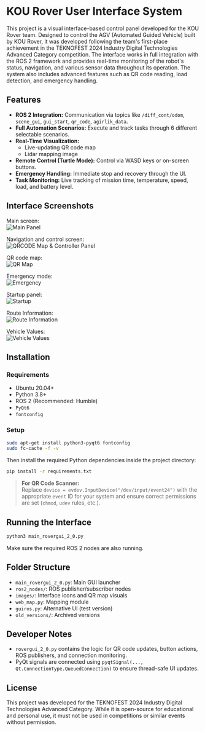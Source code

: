 # KOU Rover User Interface System

This project is a visual interface-based control panel developed for the KOU Rover team. Designed to control the AGV (Automated Guided Vehicle) built by KOU Rover, it was developed following the team's first-place achievement in the TEKNOFEST 2024 Industry Digital Technologies Advanced Category competition. The interface works in full integration with the ROS 2 framework and provides real-time monitoring of the robot's status, navigation, and various sensor data throughout its operation. The system also includes advanced features such as QR code reading, load detection, and emergency handling.

## Features

- **ROS 2 Integration:** Communication via topics like `/diff_cont/odom`, `scene_gui`, `gui_start`, `qr_code`, `agirlik_data`.
- **Full Automation Scenarios:** Execute and track tasks through 6 different selectable scenarios.
- **Real-Time Visualization:**
  - Live-updating QR code map
  - Lidar mapping image
- **Remote Control (Turtle Mode):** Control via WASD keys or on-screen buttons.
- **Emergency Handling:** Immediate stop and recovery through the UI.
- **Task Monitoring:** Live tracking of mission time, temperature, speed, load, and battery level.

## Interface Screenshots

Main screen:  
![Main Panel](./readme_images/2.png)

Navigation and control screen:  
![QRCODE Map & Controller Panel](./readme_images/1.png)

QR code map:  
![QR Map](./readme_images/7.png)

Emergency mode:  
![Emergency](./readme_images/3.png)

Startup panel:  
![Startup](./readme_images/4.png)

Route Information:  
![Route Information](./readme_images/5.png)

Vehicle Values:  
![Vehicle Values](./readme_images/6.png)


## Installation

### Requirements

- Ubuntu 20.04+
- Python 3.8+
- ROS 2 (Recommended: Humble)
- `PyQt6`
- `fontconfig`

### Setup

```bash
sudo apt-get install python3-pyqt6 fontconfig
sudo fc-cache -f -v
```

Then install the required Python dependencies inside the project directory:

```bash
pip install -r requirements.txt
```

> **For QR Code Scanner:**  
> Replace `device = evdev.InputDevice("/dev/input/event24")` with the appropriate `event` ID for your system and ensure correct permissions are set (`chmod`, `udev` rules, etc.).

## Running the Interface

```bash
python3 main_rovergui_2_0.py
```

Make sure the required ROS 2 nodes are also running.

## Folder Structure

- `main_rovergui_2_0.py`: Main GUI launcher
- `ros2_nodes/`: ROS publisher/subscriber nodes
- `images/`: Interface icons and QR map visuals
- `web_map.py`: Mapping module
- `guiros.py`: Alternative UI (test version)
- `old_versions/`: Archived versions

## Developer Notes

- `rovergui_2_0.py` contains the logic for QR code updates, button actions, ROS publishers, and connection monitoring.
- PyQt signals are connected using `pyqtSignal(..., Qt.ConnectionType.QueuedConnection)` to ensure thread-safe UI updates.

## License

This project was developed for the TEKNOFEST 2024 Industry Digital Technologies Advanced Category. While it is open-source for educational and personal use, it must not be used in competitions or similar events without permission.
